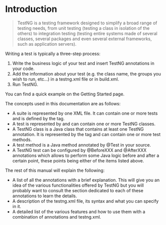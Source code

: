 # Introduction

> TestNG is a testing framework designed to simplify a broad range of testing needs, from unit testing (testing a class in isolation of the others) to integration testing (testing entire systems made of several classes, several packages and even several external frameworks, such as application servers).

Writing a test is typically a three-step process:

1. Write the business logic of your test and insert TestNG annotations in your code.
2. Add the information about your test (e.g. the class name, the groups you wish to run, etc...) in a testng.xml file or in build.xml.
3. Run TestNG.


You can find a quick example on the Getting Started page.


The concepts used in this documentation are as follows:

* A suite is represented by one XML file. It can contain one or more tests and is defined by the <suite> tag.
* A test is represented by <test> and can contain one or more TestNG classes.
* A TestNG class is a Java class that contains at least one TestNG annotation. It is represented by the <class> tag and can contain one or more test methods.
* A test method is a Java method annotated by @Test in your source.
* A TestNG test can be configured by @BeforeXXX and @AfterXXX annotations which allows to perform some Java logic before and after a certain point, these points being either of the items listed above.

The rest of this manual will explain the following:

* A list of all the annotations with a brief explanation. This will give you an idea of the various functionalities offered by TestNG but you will probably want to consult the section dedicated to each of these annotations to learn the details.
* A description of the testng.xml file, its syntax and what you can specify in it.
* A detailed list of the various features and how to use them with a combination of annotations and testng.xml.
